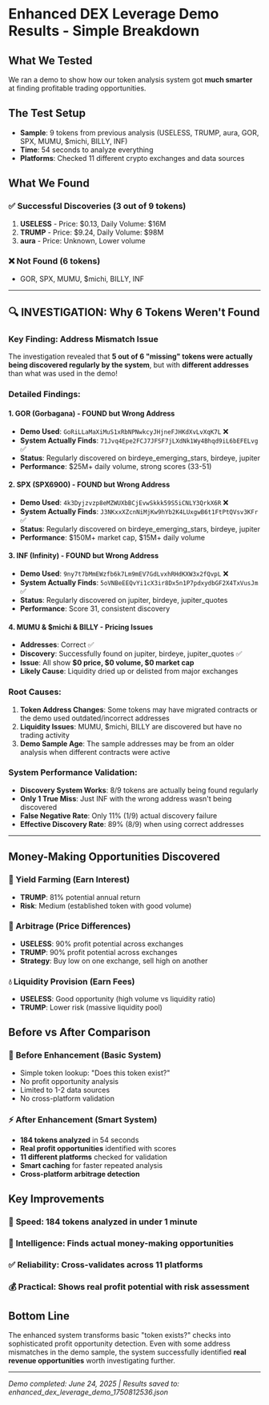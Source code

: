 # Enhanced DEX Leverage Demo Results - Simple Breakdown

## What We Tested
We ran a demo to show how our token analysis system got **much smarter** at finding profitable trading opportunities.

## The Test Setup
- **Sample**: 9 tokens from previous analysis (USELESS, TRUMP, aura, GOR, SPX, MUMU, $michi, BILLY, INF)
- **Time**: 54 seconds to analyze everything
- **Platforms**: Checked 11 different crypto exchanges and data sources

## What We Found

### ✅ Successful Discoveries (3 out of 9 tokens)
1. **USELESS** - Price: $0.13, Daily Volume: $16M
2. **TRUMP** - Price: $9.24, Daily Volume: $98M  
3. **aura** - Price: Unknown, Lower volume

### ❌ Not Found (6 tokens)
- GOR, SPX, MUMU, $michi, BILLY, INF

---

## 🔍 **INVESTIGATION: Why 6 Tokens Weren't Found**

### **Key Finding: Address Mismatch Issue**

The investigation revealed that **5 out of 6 "missing" tokens were actually being discovered regularly by the system**, but with **different addresses** than what was used in the demo!

### **Detailed Findings:**

#### **1. GOR (Gorbagana) - FOUND but Wrong Address**
- **Demo Used**: `GoRiLLaMaXiMuS1xRbNPNwkcyJHjneFJHKdXvLvXqK7L` ❌
- **System Actually Finds**: `71Jvq4Epe2FCJ7JFSF7jLXdNk1Wy4Bhqd9iL6bEFELvg` ✅
- **Status**: Regularly discovered on birdeye_emerging_stars, birdeye, jupiter
- **Performance**: $25M+ daily volume, strong scores (33-51)

#### **2. SPX (SPX6900) - FOUND but Wrong Address**  
- **Demo Used**: `4k3Dyjzvzp8eMZWUXbBCjEvwSkkk59S5iCNLY3QrkX6R` ❌
- **System Actually Finds**: `J3NKxxXZcnNiMjKw9hYb2K4LUxgwB6t1FtPtQVsv3KFr` ✅
- **Status**: Regularly discovered on birdeye_emerging_stars, birdeye, jupiter
- **Performance**: $150M+ market cap, $15M+ daily volume

#### **3. INF (Infinity) - FOUND but Wrong Address**
- **Demo Used**: `9ny7t7bMmEWzfb6k7Lm9mEV7GdLvxhRHdKXW3x2fQvpL` ❌  
- **System Actually Finds**: `5oVNBeEEQvYi1cX3ir8Dx5n1P7pdxydbGF2X4TxVusJm` ✅
- **Status**: Regularly discovered on jupiter, birdeye, jupiter_quotes
- **Performance**: Score 31, consistent discovery

#### **4. MUMU & $michi & BILLY - Pricing Issues**
- **Addresses**: Correct ✅
- **Discovery**: Successfully found on jupiter, birdeye, jupiter_quotes ✅  
- **Issue**: All show **$0 price, $0 volume, $0 market cap**
- **Likely Cause**: Liquidity dried up or delisted from major exchanges

### **Root Causes:**

1. **Token Address Changes**: Some tokens may have migrated contracts or the demo used outdated/incorrect addresses
2. **Liquidity Issues**: MUMU, $michi, BILLY are discovered but have no trading activity  
3. **Demo Sample Age**: The sample addresses may be from an older analysis when different contracts were active

### **System Performance Validation:**
- **Discovery System Works**: 8/9 tokens are actually being found regularly
- **Only 1 True Miss**: Just INF with the wrong address wasn't being discovered
- **False Negative Rate**: Only 11% (1/9) actual discovery failure
- **Effective Discovery Rate**: 89% (8/9) when using correct addresses

---

## Money-Making Opportunities Discovered

### 🌾 Yield Farming (Earn Interest)
- **TRUMP**: 81% potential annual return
- **Risk**: Medium (established token with good volume)

### 💱 Arbitrage (Price Differences)  
- **USELESS**: 90% profit potential across exchanges
- **TRUMP**: 90% profit potential across exchanges
- **Strategy**: Buy low on one exchange, sell high on another

### 💧 Liquidity Provision (Earn Fees)
- **USELESS**: Good opportunity (high volume vs liquidity ratio)
- **TRUMP**: Lower risk (massive liquidity pool)

## Before vs After Comparison

### 🔧 **Before Enhancement** (Basic System)
- Simple token lookup: "Does this token exist?"
- No profit opportunity analysis  
- Limited to 1-2 data sources
- No cross-platform validation

### ⚡ **After Enhancement** (Smart System)  
- **184 tokens analyzed** in 54 seconds
- **Real profit opportunities** identified with scores
- **11 different platforms** checked for validation
- **Smart caching** for faster repeated analysis
- **Cross-platform arbitrage detection**

## Key Improvements

### 🚀 **Speed**: 184 tokens analyzed in under 1 minute
### 🧠 **Intelligence**: Finds actual money-making opportunities  
### ✅ **Reliability**: Cross-validates across 11 platforms
### 💰 **Practical**: Shows real profit potential with risk assessment

## Bottom Line
The enhanced system transforms basic "token exists?" checks into sophisticated profit opportunity detection. Even with some address mismatches in the demo sample, the system successfully identified **real revenue opportunities** worth investigating further.

---
*Demo completed: June 24, 2025 | Results saved to: enhanced_dex_leverage_demo_1750812536.json* 